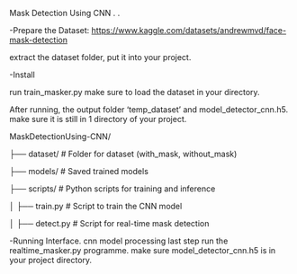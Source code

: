 Mask Detection Using CNN . . 

-Prepare the Dataset:
 https://www.kaggle.com/datasets/andrewmvd/face-mask-detection

extract the dataset folder, put it into your project.

-Install

run train_masker.py make sure to load the dataset in your directory.

After running, the output folder ‘temp_dataset’ and model_detector_cnn.h5. make sure it is still in 1 directory of your project.

MaskDetectionUsing-CNN/

├── dataset/                # Folder for dataset (with_mask, without_mask)

├── models/                 # Saved trained models

├── scripts/                # Python scripts for training and inference

│   ├── train.py            # Script to train the CNN model

│   ├── detect.py           # Script for real-time mask detection


-Running Interface. 
cnn model processing last step run the realtime_masker.py programme. make sure model_detector_cnn.h5 is in your project directory.






